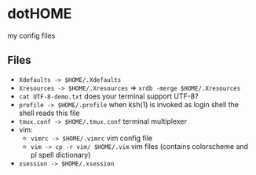 # dotHOME
my config files

## Files

- `Xdefaults -> $HOME/.Xdefaults`
- `Xresources -> $HOME/.Xresources` => `xrdb -merge $HOME/.Xresources`
- `cat UTF-8-demo.txt` does your terminal support UTF-8?
- `profile -> $HOME/.profile` when ksh(1) is invoked as login shell the shell reads this file
- `tmux.conf -> $HOME/.tmux.conf` terminal multiplexer
- vim:
  - `vimrc -> $HOME/.vimrc` vim config file
  - `vim -> cp -r vim/ $HOME/.vim` vim files (contains colorscheme and pl spell dictionary)
- `xsession -> $HOME/.xsession`
